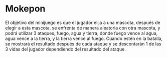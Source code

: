 # Mokepon

El objetivo del minijuego es que el jugador elija a una mascota, después de elegir a esta mascota, se enfrenta de manera aleatoria con otra mascota, y podrá utilizar 3 ataques, fuego, agua y tierra, donde fuego vence al agua, agua vence a la tierra, y la tierra vence al fuego. Cuando estén en la batalla, se mostrará el resultado después de cada ataque y se descontarán 1 de las 3 vidas del jugador dependiendo del resultado del ataque.